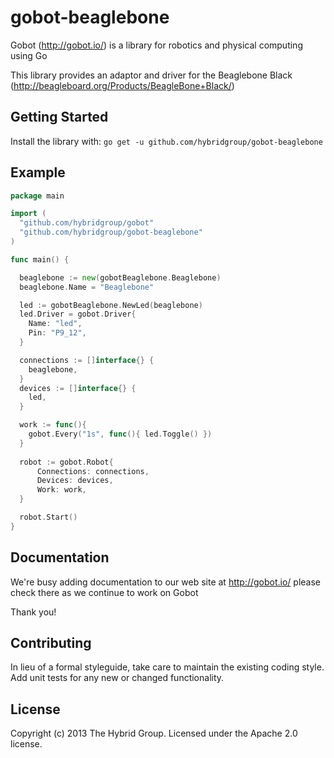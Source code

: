 # gobot-beaglebone

Gobot (http://gobot.io/) is a library for robotics and physical computing using Go

This library provides an adaptor and driver for the Beaglebone Black (http://beagleboard.org/Products/BeagleBone+Black/)

## Getting Started

Install the library with: `go get -u github.com/hybridgroup/gobot-beaglebone`

## Example

```go
package main

import (
  "github.com/hybridgroup/gobot"
  "github.com/hybridgroup/gobot-beaglebone"
)

func main() {

  beaglebone := new(gobotBeaglebone.Beaglebone)
  beaglebone.Name = "Beaglebone"

  led := gobotBeaglebone.NewLed(beaglebone)
  led.Driver = gobot.Driver{
    Name: "led",
    Pin: "P9_12",
  }

  connections := []interface{} {
    beaglebone,
  }
  devices := []interface{} {
    led,
  }

  work := func(){
    gobot.Every("1s", func(){ led.Toggle() })
  }
  
  robot := gobot.Robot{
      Connections: connections, 
      Devices: devices,
      Work: work,
  }

  robot.Start()
}
```

## Documentation
We're busy adding documentation to our web site at http://gobot.io/ please check there as we continue to work on Gobot

Thank you!

## Contributing
In lieu of a formal styleguide, take care to maintain the existing coding style. Add unit tests for any new or changed functionality.

## License
Copyright (c) 2013 The Hybrid Group. Licensed under the Apache 2.0 license.
